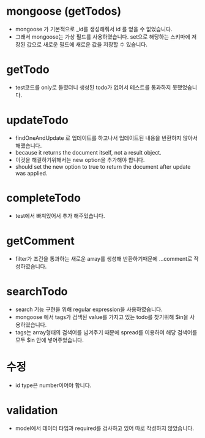 <!-- # Sequelize

- brew install mysql
- mysql.server start
- mysql.server stop

- operatorsAliases : operatorsAliases는 보안에 취약한 연산자를 사용할지 여부를 설정하는 옵션이다.
- Sequelize는 기본적으로 Promise 기반이기 때문에, 모든 CRUD 작업이 Promise의 형태로 시작하고 끝난다는 점을 감안, 위의 코드의 sync()가 실행되면 index.js 내에서 작성된 Sequelize 작업이 실제 DB와 동기화되면서 실행됩니다. 따라서 테이블 정의, 연결 관계 정의 등과 같은 작업은 sync() 이전에 완료해야 합니다. sync()의 결과는 Promise로, 동기화가 완료된 뒤 .then()을 통하여 원하는 CRUD 작업을 수행할 수 있게 됩니다.
- index.js의 config 객체에 적은 database의 이름에 맞춰서 실제 DB에 동일한 이름의 데이터베이스를 생성해줘야 합니다. 그렇지 않으면 Sequelize가 동기화를 하지 못합니다. -->

# mongoose (getTodos)

- mongoose 가 기본적으로 \_id를 생성해줘서 id 를 얻을 수 없었습니다.
- 그래서 mongoose는 가상 필드를 사용하였습니다. set으로 해당하는 스키마에 저장된 값으로 새로운 필드에 새로운 값을 저장할 수 있습니다.

# getTodo

- test코드를 only로 돌렸더니 생성된 todo가 없어서 테스트를 통과하지 못했었습니다.

# updateTodo

- findOneAndUpdate 로 업데이트를 하고나서 업데이트된 내용을 반환하지 않아서 해맸습니다.
- because it returns the document itself, not a result object.
- 이것을 해결하기위해서는 new option을 추가해야 합니다.
- should set the new option to true to return the document after update was applied.

# completeTodo

- test에서 빠져있어서 추가 해주었습니다.

# getComment

- filter가 조건을 통과하는 새로운 array를 생성해 반환하기때문에 ...comment로 작성하였습니다.

# searchTodo

- search 기능 구현을 위해 regular expression을 사용하였습니다.
- mongoose 에서 tags가 검색된 value를 가지고 있는 todo를 찾기위해 \$in을 사용하였습니다.
- tags는 array형태의 검색어를 넘겨주기 때문에 spread를 이용하여 해당 검색어를 모두 \$in 안에 넣어주었습니다.

# 수정

- id type은 number이어야 합니다.

# validation

- model에서 데이터 타입과 required를 검사하고 있어 따로 작성하지 않았습니다.
